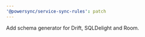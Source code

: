 ```yaml
---
'@powersync/service-sync-rules': patch
---
```


Add schema generator for Drift, SQLDelight and Room.
